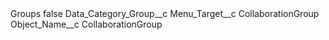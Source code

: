 <?xml version="1.0" encoding="UTF-8"?>
<CustomMetadata xmlns="http://soap.sforce.com/2006/04/metadata" xmlns:xsi="http://www.w3.org/2001/XMLSchema-instance" xmlns:xsd="http://www.w3.org/2001/XMLSchema">
    <label>Groups</label>
    <protected>false</protected>
    <values>
        <field>Data_Category_Group__c</field>
        <value xsi:nil="true"/>
    </values>
    <values>
        <field>Menu_Target__c</field>
        <value xsi:type="xsd:string">CollaborationGroup</value>
    </values>
    <values>
        <field>Object_Name__c</field>
        <value xsi:type="xsd:string">CollaborationGroup</value>
    </values>
</CustomMetadata>
